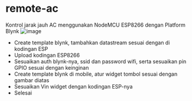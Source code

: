 # remote-ac
Kontrol jarak jauh AC menggunakan NodeMCU ESP8266 dengan Platform Blynk
![image](https://github.com/user-attachments/assets/cd010589-b5c8-4b1f-9a3a-9ecac8fc2ff8)
- Create template blynk, tambahkan datastream sesuai dengan di kodingan ESP
- Upload kodingan ESP8266
- Sesuaikan auth blynk-nya, ssid dan password wifi, serta sesuaikan pin GPIO sesuai dengan keinginan
- Create template blynk di mobile, atur widget tombol sesuai dengan gambar diatas
- Sesuaikan Vin widget dengan kodingan ESP-nya
- Selesai
